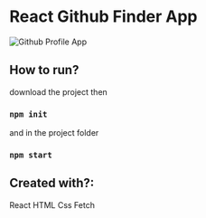 # React Github Finder App

![Github Profile App](https://user-images.githubusercontent.com/64248524/171264480-9d0908ba-f5d9-453c-a551-e55a18cdfd7d.PNG)

## How to run?

download the project then

### `npm init`

and in the project folder

### `npm start`

## Created with?:
React
HTML
Css
Fetch

